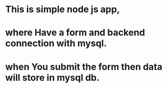 # This is simple node js app, 
# where Have a form and backend connection with mysql. 
# when You submit the form then data will store in mysql db.
